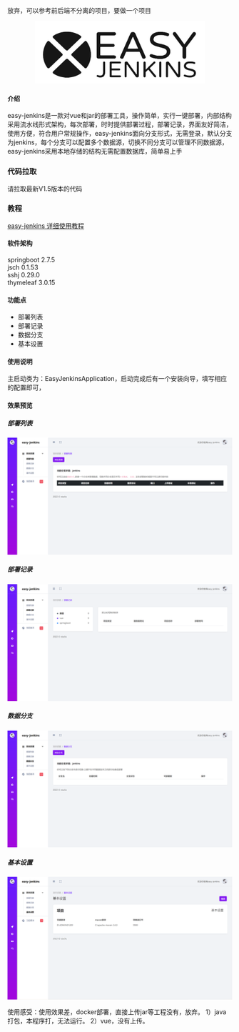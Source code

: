 放弃，可以参考前后端不分离的项目，要做一个项目

<p align=center>
    <img src="./logo.png" width="380" height="140" alt="logo" title="logo" />
</p>

#### 介绍

easy-jenkins是一款对vue和jar的部署工具，操作简单，实行一键部署，内部结构采用流水线形式架构，每次部署，时时提供部署过程，部署记录，界面友好简洁，使用方便，符合用户常规操作，easy-jenkins面向分支形式，无需登录，默认分支为jenkins，每个分支可以配置多个数据源，切换不同分支可以管理不同数据源，easy-jenkins采用本地存储的结构无需配置数据库，简单易上手

### 代码拉取
请拉取最新V1.5版本的代码

### 教程

[easy-jenkins 详细使用教程](https://tanyongpeng.blog.csdn.net/article/details/128223343)

#### 软件架构
springboot 2.7.5<br/>
jsch 0.1.53<br/>
sshj 0.29.0<br/>
thymeleaf 3.0.15<br/>

#### 功能点

- 部署列表
- 部署记录
- 数据分支
- 基本设置

#### 使用说明

主启动类为：EasyJenkinsApplication，启动完成后有一个安装向导，填写相应的配置即可，

#### 效果预览

##### 部署列表
![输入图片说明](home.png)
##### 部署记录
![输入图片说明](record.png)
##### 数据分支
![输入图片说明](branch.png)
##### 基本设置
![输入图片说明](settings2.png)

使用感受：使用效果差，docker部署，直接上传jar等工程没有，放弃。
1）java打包，本程序打，无法运行。
2）vue，没有上传。